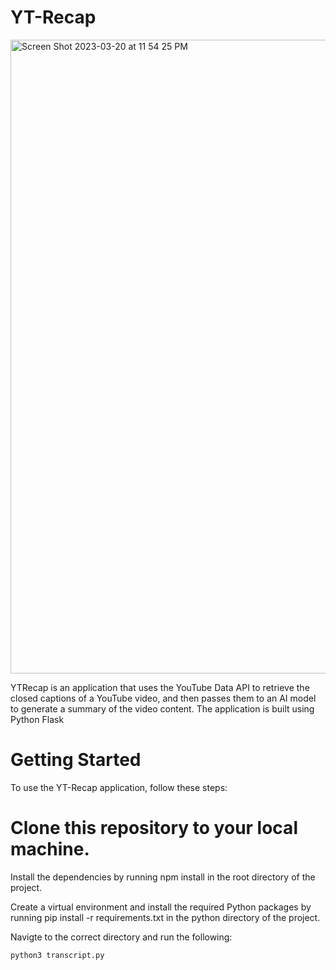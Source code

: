 # YT-Recap



<img width="1014" alt="Screen Shot 2023-03-20 at 11 54 25 PM" src="https://user-images.githubusercontent.com/57879193/226513912-ef41c49a-65bf-4347-b0c2-e818515fd5a6.png">

YTRecap is an application that uses the YouTube Data API to retrieve the closed captions of a YouTube video, and then passes them to an AI model to generate a summary of the video content. The application is built using Python Flask

# Getting Started
To use the YT-Recap application, follow these steps:

# Clone this repository to your local machine.

Install the dependencies by running npm install in the root directory of the project.

Create a virtual environment and install the required Python packages by running pip install -r requirements.txt in the python directory of the project.

Navigte to the correct directory and run the following: 
```
python3 transcript.py
```
